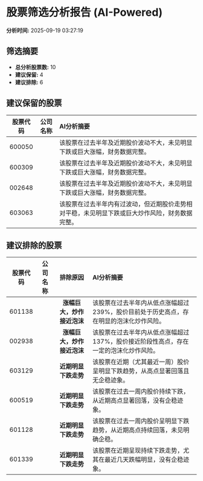 # 股票筛选分析报告 (AI-Powered)

**分析时间:** 2025-09-19 03:27:19

## 筛选摘要

- **总分析股票数:** 10
- **建议保留:** 4
- **建议排除:** 6

## 建议保留的股票

| 股票代码 | 公司名称 | AI分析摘要 |
|:---:|:---:|:---|
| 600050 |  | 该股票在过去半年及近期股价波动不大，未见明显下跌或巨大涨幅，财务数据完整。 |
| 600309 |  | 该股票在过去半年及近期股价波动不大，未见明显下跌或巨大涨幅，财务数据完整。 |
| 002648 |  | 该股票在过去半年及近期股价波动不大，未见明显下跌或巨大涨幅，财务数据完整。 |
| 603063 |  | 该股票在过去半年内有过波动，但近期股价走势相对平稳，未见明显下跌或巨大炒作风险，财务数据完整。 |

## 建议排除的股票

| 股票代码 | 公司名称 | 排除原因 | AI分析摘要 |
|:---:|:---:|:---:|:---|
| 601138 |  | **涨幅巨大，炒作接近泡沫** | 该股票在过去半年内从低点涨幅超过239%，股价目前处于历史高点，存在明显的泡沫化炒作风险。 |
| 002938 |  | **涨幅巨大，炒作接近泡沫** | 该股票在过去半年内从低点涨幅超过137%，股价接近阶段性高点，存在一定的泡沫化炒作风险。 |
| 603129 |  | **近期明显下跌走势** | 该股票在近期（尤其最近一周）股价呈明显下跌趋势，从高点显著回落且无企稳迹象。 |
| 600519 |  | **近期明显下跌走势** | 该股票在过去一周内股价持续下跌，从近期高点显著回落，没有企稳迹象。 |
| 601128 |  | **近期明显下跌走势** | 该股票在过去一周内股价呈明显下跌趋势，从近期高点持续回落，未见明确企稳。 |
| 601339 |  | **近期明显下跌走势** | 该股票在近期呈现持续下跌走势，尤其在最近几天跌幅明显，没有企稳迹象。 |
